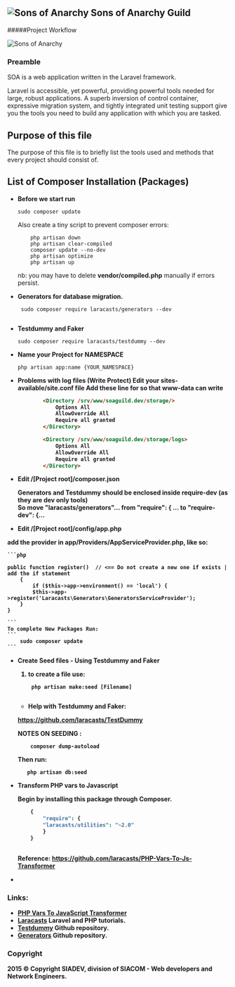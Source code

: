 ## <img src="http://soaguild.com/images/soa_w100.png" alt="Sons of Anarchy"  title="Sons of Anarchy"> Sons of Anarchy Guild

#####Project Workflow

<img src="http://soaguild.com/images/wow_w200.png" alt="Sons of Anarchy"  title="Sons of Anarchy">

### Preamble

SOA is a web application written in the Laravel framework.

Laravel is accessible, yet powerful, providing powerful tools needed for large, robust applications. A superb inversion of control container, expressive migration system, and tightly integrated unit testing support give you the tools you need to build any application with which you are tasked.

## Purpose of this file

The purpose of this file is to briefly list the tools used and methods 
that every project should consist of.
 
 ## List of Composer Installation (Packages)
* <b>Before we start run</b>

    ```
    sudo composer update 
    ```
  Also create a tiny script to prevent composer errors:
    ```
        php artisan down
        php artisan clear-compiled
        composer update --no-dev
        php artisan optimize
        php artisan up    
    ```
  nb: you may have to delete <b>vendor/compiled.php</b> manually if errors persist.    
  
*  <b> Generators for database migration. </b>

    ```
     sudo composer require laracasts/generators --dev 
     
    ```

*   <b> Testdummy and Faker </b>

	```
 	sudo composer require laracasts/testdummy --dev 
    
    ```

* <b> Name your Project for NAMESPACE </b>

    ```
    php artisan app:name {YOUR_NAMESPACE}     
    ```

* <b> Problems with log files (Write Protect)
    Edit your sites-available/site.conf file
    Add these line for so that www-data can write
    ```html
            <Directory /srv/www/soaguild.dev/storage/>
                Options All
                AllowOverride All
                Require all granted
            </Directory>
    
            <Directory /srv/www/soaguild.dev/storage/logs>
                Options All
                AllowOverride All
                Require all granted
            </Directory>
    ```
    
* <b> Edit /[Project root]/composer.json </b>

     Generators and Testdummy should be enclosed inside require-dev (as they are dev only tools)<br>
     So move "laracasts/generators"... from "require": { ... to "require-dev": {...

* <b> Edit /[Project root]/config/app.php </b>
 
 add the provider in app/Providers/AppServiceProvider.php, like so:
 
 	```php
    
 	public function register()  // <== Do not create a new one if exists | add the if statement
		{
    		if ($this->app->environment() == 'local') {
        	$this->app->register('Laracasts\Generators\GeneratorsServiceProvider');
    	}
	}
    
 	```
    To complete New Packages Run:
    ```
        sudo composer update
    ```
* <b> Create Seed files - Using Testdummy and Faker </b>
 
    1. to create a file use:

	    ```
         php artisan make:seed [Filename] 
    
        ```
    + Help with Testdummy and Faker:
    
    https://github.com/laracasts/TestDummy
    
    <b> NOTES ON SEEDING : </b>
    ```
        composer dump-autoload
    ```
    Then run:
    ```
       php artisan db:seed
    
    ```
      
 
 * <b> Transform PHP vars to Javascript </b>
  
   Begin by installing this package through Composer.
   
	```php
		{
    		"require": {
        	"laracasts/utilities": "~2.0"
    		}
		}
        
    ```
    
    <b>Reference: </b> https://github.com/laracasts/PHP-Vars-To-Js-Transformer
 +    


### Links:

 * [PHP Vars To JavaScript Transformer](https://github.com/laracasts/PHP-Vars-To-Js-Transformer)
 * [Laracasts](https://laracasts.com) Laravel and PHP tutorials.
 * [Testdummy](https://github.com/laracasts/TestDummy) Github repository.
 * [Generators](https://github.com/laracasts/Laravel-5-Generators-Extended) Github repository. 


### Copyright
2015 &copy; Copyright SIADEV, division of SIACOM - Web developers and Network Engineers.


